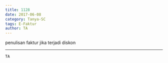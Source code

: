 ```yaml
---
title: 1128
date: 2017-06-08
category: Tanya-SC
tags: E-Faktur
author: TA
---
```


penulisan faktur jika terjadi diskon

---



`TA`
